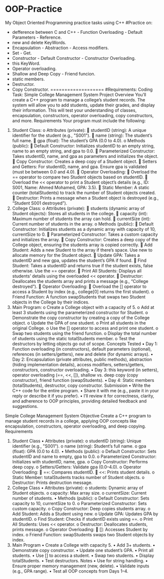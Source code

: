 # OOP-Practice
My Object Oriented Programming practice tasks using C++
#Practice on:
* defference between C and C++ - Function Overloading - Default Parameters - Reference.
* new and delete KeyWords.
* Encapsulation - Abstraction - Access modifiers.
* Set - Get.
* Constructor - Default Constructor - Constructor Overloading.
* this KeyWord.
* Operator overloading.
* Shallow and Deep Copy - Friend funcion.
* static members.
* Destructor.
* Copy Constructor.
===================
#Requirements:
Coding Task: Simple College Management System
Project Overview
You’ll create a C++ program to manage a college’s student records. The system will allow you to add students, update their grades, and display their information. This will test your understanding of classes, encapsulation, constructors, operator overloading, copy constructors, and more.
Requirements
Your program must include the following:
1.	Student Class: 
o	Attributes (private): 
	studentID (string): A unique identifier for the student (e.g., "S001").
	name (string): The student’s full name.
	gpa (float): The student’s GPA (0.0 to 4.0).
o	Methods (public): 
	Default Constructor: Initializes studentID to an empty string, name to an empty string, and gpa to 0.0.
	Parameterized Constructor: Takes studentID, name, and gpa as parameters and initializes the object.
	Copy Constructor: Creates a deep copy of a Student object.
	Setters and Getters: For studentID, name, and gpa. Ensure gpa is validated (must be between 0.0 and 4.0).
	Operator Overloading: 
	Overload the == operator to compare two Student objects based on studentID.
	Overload the << operator to print a Student object’s details (e.g., ID: S001, Name: Ahmed Mohamed, GPA: 3.5).
	Static Member: A static counter (totalStudents) to track the number of Student objects created.
	Destructor: Prints a message when a Student object is destroyed (e.g., “Student S001 destroyed”).
2.	College Class: 
o	Attributes (private): 
	students (dynamic array of Student objects): Stores all students in the college.
	capacity (int): Maximum number of students the array can hold.
	currentSize (int): Current number of students in the array.
o	Methods (public): 
	Default Constructor: Initializes students as a dynamic array with capacity of 10, currentSize to 0.
	Parameterized Constructor: Takes a custom capacity and initializes the array.
	Copy Constructor: Creates a deep copy of the College object, ensuring the students array is copied correctly.
	Add Student: Adds a new Student to the array if there’s space. Use new to allocate memory for the Student object.
	Update GPA: Takes a studentID and new gpa, updates the student’s GPA if found.
	Find Student: Takes a studentID and returns true if the student exists, false otherwise. Use the == operator.
	Print All Students: Displays all students’ details using the overloaded << operator.
	Destructor: Deallocates the students array and prints a message (e.g., “College destroyed”).
	Operator Overloading: 
	Overload the [] operator to access a Student by index (e.g., college[0] returns the first student).
o	Friend Function: A function swapStudents that swaps two Student objects in the College by their indices.
3.	Main Program: 
o	Create a College object with a capacity of 5.
o	Add at least 3 students using the parameterized constructor for Student.
o	Demonstrate the copy constructor by creating a copy of the College object.
o	Update the GPA of one student.
o	Print all students in the original College.
o	Use the [] operator to access and print one student.
o	Swap two students using the friend function.
o	Display the total number of students using the static totalStudents member.
o	Test the destructors by letting objects go out of scope.
Concepts Tested
•	Day 1: Function overloading (in constructors), default parameters (optional), references (in setters/getters), new and delete (for dynamic arrays).
•	Day 2: Encapsulation (private attributes, public methods), abstraction (hiding implementation details), access modifiers, setters/getters, constructors, constructor overloading.
•	Day 3: this keyword (in setters), operator overloading (==, <<, []), shallow vs. deep copy (copy constructor), friend function (swapStudents).
•	Day 4: Static members (totalStudents), destructor, copy constructor.
Submission
•	Write the C++ code for the entire program.
•	Share it with me (e.g., paste it in your reply or describe it if you prefer).
•	I’ll review it for correctness, clarity, and adherence to OOP principles, providing detailed feedback and suggestions.

Simple College Management System
Objective
Create a C++ program to manage student records in a college, applying OOP concepts like encapsulation, constructors, operator overloading, and deep copying.
Requirements
1. Student Class
•	Attributes (private):
o	studentID (string): Unique identifier (e.g., "S001").
o	name (string): Student’s full name.
o	gpa (float): GPA (0.0 to 4.0).
•	Methods (public):
o	Default Constructor: Sets studentID and name to empty, gpa to 0.0.
o	Parameterized Constructor: Initializes with studentID, name, gpa.
o	Copy Constructor: Performs deep copy.
o	Setters/Getters: Validate gpa (0.0–4.0).
o	Operator Overloading:
	==: Compares studentID.
	<<: Prints student details.
o	Static Member: totalStudents tracks number of Student objects.
o	Destructor: Prints destruction message.
2. College Class
•	Attributes (private):
o	students: Dynamic array of Student objects.
o	capacity: Max array size.
o	currentSize: Current number of students.
•	Methods (public):
o	Default Constructor: Sets capacity to 10, currentSize to 0.
o	Parameterized Constructor: Sets custom capacity.
o	Copy Constructor: Deep copies students array.
o	Add Student: Adds a Student using new.
o	Update GPA: Updates GPA by studentID.
o	Find Student: Checks if studentID exists using ==.
o	Print All Students: Uses << operator.
o	Destructor: Deallocates students, prints message.
o	Operator Overloading:
	[]: Accesses Student by index.
o	Friend Function: swapStudents swaps two Student objects by index.
3. Main Program
•	Create a College with capacity 5.
•	Add 3+ students.
•	Demonstrate copy constructor.
•	Update one student’s GPA.
•	Print all students.
•	Use [] to access a student.
•	Swap two students.
•	Display totalStudents.
•	Test destructors.
Notes
•	Use <string> for string handling.
•	Ensure proper memory management (new, delete).
•	Validate inputs (e.g., GPA range).
•	Test all OOP concepts from Days 1–4.
